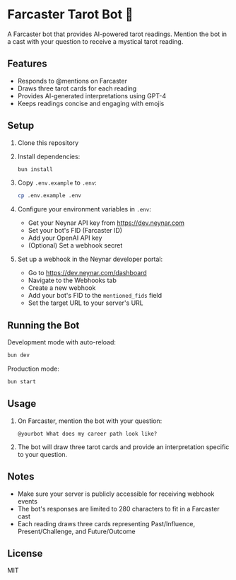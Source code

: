 # Farcaster Tarot Bot 🔮

A Farcaster bot that provides AI-powered tarot readings. Mention the bot in a cast with your question to receive a mystical tarot reading.

## Features

- Responds to @mentions on Farcaster
- Draws three tarot cards for each reading
- Provides AI-generated interpretations using GPT-4
- Keeps readings concise and engaging with emojis

## Setup

1. Clone this repository
2. Install dependencies:
   ```bash
   bun install
   ```
3. Copy `.env.example` to `.env`:
   ```bash
   cp .env.example .env
   ```
4. Configure your environment variables in `.env`:
   - Get your Neynar API key from https://dev.neynar.com
   - Set your bot's FID (Farcaster ID)
   - Add your OpenAI API key
   - (Optional) Set a webhook secret

5. Set up a webhook in the Neynar developer portal:
   - Go to https://dev.neynar.com/dashboard
   - Navigate to the Webhooks tab
   - Create a new webhook
   - Add your bot's FID to the `mentioned_fids` field
   - Set the target URL to your server's URL

## Running the Bot

Development mode with auto-reload:
```bash
bun dev
```

Production mode:
```bash
bun start
```

## Usage

1. On Farcaster, mention the bot with your question:
   ```
   @yourbot What does my career path look like?
   ```

2. The bot will draw three tarot cards and provide an interpretation specific to your question.

## Notes

- Make sure your server is publicly accessible for receiving webhook events
- The bot's responses are limited to 280 characters to fit in a Farcaster cast
- Each reading draws three cards representing Past/Influence, Present/Challenge, and Future/Outcome

## License

MIT 